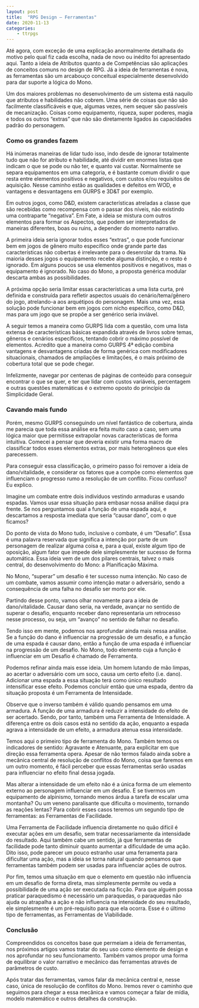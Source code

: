 ```yaml
---
layout: post
title:  "RPG Design — Ferramentas"
date: 2020-11-13
categories: 
    - ttrpgs
---
```


Até agora, com exceção de uma explicação anormalmente detalhada do motivo pelo qual fiz cada escolha, nada de novo ou inédito foi apresentado aqui. Tanto a ideia de Atributos quanto a de Competências são aplicações de conceitos comuns no design de RPG. Já a ideia de ferramentas é nova, as ferramentas são um arcabouço conceitual especialmente desenvolvido para dar suporte a lógica do Mono.

<!--more-->

Um dos maiores problemas no desenvolvimento de um sistema está naquilo que atributos e habilidades não cobrem. Uma série de coisas que não são facilmente classificáveis e que, algumas vezes, nem sequer são passíveis de mecanização. Coisas como equipamento, riqueza, super poderes, magia e todos os outros “extras” que não são diretamente ligados às capacidades padrão do personagem.

### Como os grandes fazem

Há inúmeras maneiras de lidar tudo isso, indo desde de ignorar totalmente tudo que não for atributo e habilidade, até dividir em enormes listas que indicam o que se pode ou não ter, e quanto vai custar. Normalmente se separa equipamentos em uma categoria, e é bastante comum dividir o que resta entre elementos positivos e negativos, com custos e/ou requisitos de aquisição. Nesse caminho estão as qualidades e defeitos em WOD, e vantagens e desvantagens em GURPS e 3D&T por exemplo.

Em outros jogos, como D&D, existem características atreladas a classe que são recebidas como recompensa com o passar dos níveis, não existindo uma contraparte “negativa”. Em Fate, a ideia se mistura com outros elementos para formar os Aspectos, que podem ser interpretados de maneiras diferentes, boas ou ruins, a depender do momento narrativo.

A primeira ideia seria ignorar todos esses “extras”, o que pode funcionar bem em jogos de gênero muito específico onde grande parte das características não cobertas é irrelevante para o desenrolar da trama. Na maioria desses jogos o equipamento recebe alguma distinção, e o resto é ignorado. Em alguns poucos se usa elementos positivos e negativos, mas o equipamento é ignorado. No caso do Mono, a proposta genérica modular descarta ambas as possibilidades.

A próxima opção seria limitar essas características a uma lista curta, pré definida e construída para refletir aspectos usuais do cenário/tema/gênero do jogo, atrelando-a aos arquétipos do personagem. Mais uma vez, essa solução pode funcionar bem em jogos com nicho específico, como D&D, mas para um jogo que se propõe a ser genérico seria inviável.

A seguir temos a maneira como GURPS lida com a questão, com uma lista extensa de características básicas expandida através de livros sobre temas, gêneros e cenários específicos, tentando cobrir o máximo possível de elementos. Acredito que a maneira como GURPS 4ª edição combina vantagens e desvantagens criadas de forma genérica com modificadores situacionais, chamados de ampliações e limitações, é o mais próximo de cobertura total que se pode chegar.

Infelizmente, navegar por centenas de páginas de conteúdo para conseguir encontrar o que se quer, e ter que lidar com custos variáveis, percentagem e outras questões matemáticas é o extremo oposto do princípio da Simplicidade Geral.

### Cavando mais fundo

Porém, mesmo GURPS conseguindo um nível fantástico de cobertura, ainda me parecia que toda essa análise era feita muito caso a caso, sem uma lógica maior que permitisse extrapolar novas características de forma intuitiva. Comecei a pensar que deveria existir uma forma macro de classificar todos esses elementos extras, por mais heterogêneos que eles parecessem.

Para conseguir essa classificação, o primeiro passo foi remover a ideia de dano/vitalidade, e considerar os fatores que a compõe como elementos que influenciam o progresso rumo a resolução de um conflito. Ficou confuso? Eu explico.

Imagine um combate entre dois indivíduos vestindo armaduras e usando espadas. Vamos usar essa situação para embasar nossa análise daqui pra frente. Se nos perguntamos qual a função de uma espada aqui, e descartamos a resposta imediata que seria “causar dano”, com o que ficamos?

Do ponto de vista do Mono tudo, inclusive o combate, é um “Desafio”. Essa é uma palavra reservada que significa a intenção por parte de um personagem de realizar alguma coisa e, para a qual, existe algum tipo de oposição, algum fator que impede dele simplesmente ter sucesso de forma automática. Essa ideia vem de um dos pilares centrais, talvez o mais central, do desenvolvimento do Mono: a Planificação Máxima.

No Mono, “superar” um desafio é ter sucesso numa intenção. No caso de um combate, vamos assumir como intenção matar o adversário, sendo a consequência de uma falha no desafio ser morto por ele.

Partindo desse ponto, vamos olhar novamente para a ideia de dano/vitalidade. Causar dano seria, na verdade, avançar no sentido de superar o desafio, enquanto receber dano representaria um retrocesso nesse processo, ou seja, um “avanço” no sentido de falhar no desafio.

Tendo isso em mente, podemos nos aprofundar ainda mais nessa análise. Se a função do dano é influenciar na progressão de um desafio, e a função de uma espada é causar dano, então a função de uma espada é influenciar na progressão de um desafio. No Mono, todo elemento cuja a função é influenciar em um Desafio é chamado de Ferramenta.

Podemos refinar ainda mais esse ideia. Um homem lutando de mão limpas, ao acertar o adversário com um soco, causa um certo efeito (i.e. dano). Adicionar uma espada a essa situação terá como único resultado intensificar esse efeito. Podemos concluir então que uma espada, dentro da situação proposta é um Ferramenta de Intensidade.

Observe que o inverso também é válido quando pensamos em uma armadura. A função de uma armadura é reduzir a intensidade do efeito de ser acertado. Sendo, por tanto, também uma Ferramenta de Intensidade. A diferença entre os dois casos está no sentido da ação, enquanto a espada agrava a intensidade de um efeito, a armadura atenua essa intensidade.

Temos aqui o primeiro tipo de ferramenta do Mono. Também temos os indicadores de sentido: Agravante e Atenuante, para explicitar em que direção essa ferramenta opera. Apesar de não termos falado ainda sobre a mecânica central de resolução de conflitos do Mono, coisa que faremos em um outro momento, é fácil perceber que essas ferramentas serão usadas para influenciar no efeito final dessa jogada.

Mas alterar a intensidade de um efeito não é a única forma de um elemento externo ao personagem influenciar em um desafio. E se tivermos um equipamento de alpinismo, tornando menos árdua a tarefa de escalar uma montanha? Ou um veneno paralisante que dificulta o movimento, tornando as reações lentas? Para cobrir esses casos teremos um segundo tipo de ferramentas: as Ferramentas de Facilidade.

Uma Ferramenta de Facilidade influencia diretamente no quão difícil é executar ações em um desafio, sem tratar necessariamente da intensidade do resultado. Aqui também cabe um sentido, já que ferramentas de facilidade pode tanto diminuir quanto aumentar a dificuldade de uma ação. Dito isso, pode parecer um pouco estranho usar uma ferramenta para dificultar uma ação, mas a ideia se torna natural quando pensamos que ferramentas também podem ser usadas para influenciar ações de outros.

Por fim, temos uma situação em que o elemento em questão não influencia em um desafio de forma direta, mas simplesmente permite ou veda a possibilidade de uma ação ser executada na ficção. Para que alguém possa praticar paraquedismo é necessário um paraquedas, o paraquedas não ajuda ou atrapalha a ação e não influencia na intensidade do seu resultado, ele simplesmente é um pré-requisito para que ela ocorra. Esse é o último tipo de ferramentas, as Ferramentas de Viabilidade.

### Conclusão

Compreendidos os conceitos base que permeiam a ideia de ferramentas, nos próximos artigos vamos tratar do seu uso como elemento de design e nos aprofundar no seu funcionamento. Também vamos propor uma forma de equilibrar o valor narrativo e mecânico das ferramentas através de parâmetros de custo.

Após tratar das ferramentas, vamos falar da mecânica central e, nesse caso, única de resolução de conflitos do Mono. Iremos rever o caminho que seguimos para chegar a essa mecânica e vamos começar a falar de mídia, modelo matemático e outros detalhes da construção.